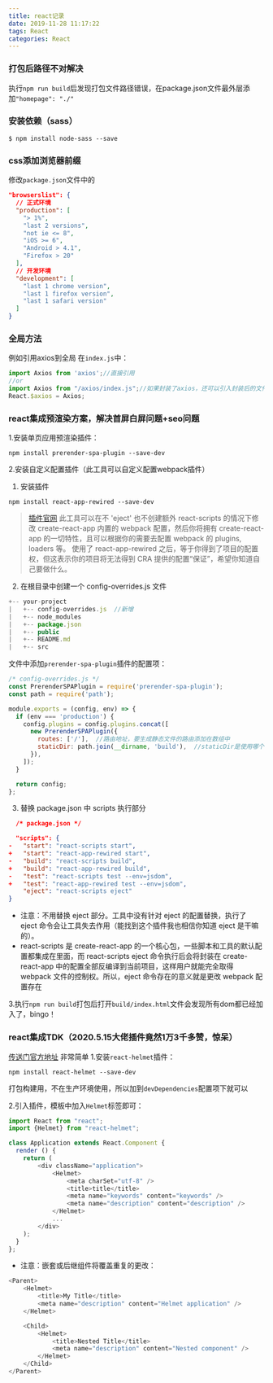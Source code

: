 ```yaml
---
title: react记录
date: 2019-11-28 11:17:22
tags: React
categories: React
---
```


### 打包后路径不对解决
执行`npm run build`后发现打包文件路径错误，在package.json文件最外层添加`"homepage": "./"`

### 安装依赖（sass）
```npm
$ npm install node-sass --save
```

### css添加浏览器前缀
修改`package.json`文件中的
```json
"browserslist": {
  // 正式环境
  "production": [
    "> 1%",
    "last 2 versions",
    "not ie <= 8",
    "iOS >= 6",
    "Android > 4.1",
    "Firefox > 20"
  ],
  // 开发环境
  "development": [
    "last 1 chrome version",
    "last 1 firefox version",
    "last 1 safari version"
  ]
}
```

### 全局方法
例如引用axios到全局
在`index.js`中：
```js
import Axios from 'axios';//直接引用  
//or
import Axios from "/axios/index.js";//如果封装了axios，还可以引入封装后的文件
React.$axios = Axios;
```


### react集成预渲染方案，解决首屏白屏问题+seo问题
1.安装单页应用预渲染插件：
```npm
npm install prerender-spa-plugin --save-dev
```

2.安装自定义配置插件（此工具可以自定义配置webpack插件）

1) 安装插件
```npm
npm install react-app-rewired --save-dev
```
> [插件官网](https://github.com/timarney/react-app-rewired/blob/HEAD/README_zh.md)
> 此工具可以在不 'eject' 也不创建额外 react-scripts 的情况下修改 create-react-app 内置的 webpack 配置，然后你将拥有 create-react-app 的一切特性，且可以根据你的需要去配置 webpack 的 plugins, loaders 等。
> 使用了 react-app-rewired 之后，等于你得到了项目的配置权，但这表示你的项目将无法得到 CRA 提供的配置“保证”，希望你知道自己要做什么。

2) 在根目录中创建一个 config-overrides.js 文件
```js
+-- your-project
|   +-- config-overrides.js  //新增
|   +-- node_modules
|   +-- package.json
|   +-- public
|   +-- README.md
|   +-- src
```
文件中添加`prerender-spa-plugin`插件的配置项：
```js
/* config-overrides.js */
const PrerenderSPAPlugin = require('prerender-spa-plugin');
const path = require('path');

module.exports = (config, env) => {
  if (env === 'production') {
    config.plugins = config.plugins.concat([
      new PrerenderSPAPlugin({
        routes: ['/'],  //路由地址，要生成静态文件的路由添加在数组中
        staticDir: path.join(__dirname, 'build'),  //staticDir是使用哪个文件夹作为模板目录默认build
      }),
    ]);
  }

  return config;
};
```

3) 替换 package.json 中 scripts 执行部分

```json
  /* package.json */

  "scripts": {
-   "start": "react-scripts start",
+   "start": "react-app-rewired start",
-   "build": "react-scripts build",
+   "build": "react-app-rewired build",
-   "test": "react-scripts test --env=jsdom",
+   "test": "react-app-rewired test --env=jsdom",
    "eject": "react-scripts eject"
}
```
* 注意：不用替换 eject 部分。工具中没有针对 eject 的配置替换，执行了 eject 命令会让工具失去作用（能找到这个插件我也相信你知道 eject 是干嘛的）。
* react-scripts 是 create-react-app 的一个核心包，一些脚本和工具的默认配置都集成在里面，而 react-scripts eject 命令执行后会将封装在 create-react-app 中的配置全部反编译到当前项目，这样用户就能完全取得 webpack 文件的控制权。所以，eject 命令存在的意义就是更改 webpack 配置存在


3.执行`npm run build`打包后打开`build/index.html`文件会发现所有dom都已经加入了，bingo！


### react集成TDK（2020.5.15大佬插件竟然1万3千多赞，惊呆）
[传送门官方地址](https://github.com/nfl/react-helmet)
非常简单
1.安装`react-helmet`插件：
```npm
npm install react-helmet --save-dev
```
打包构建用，不在生产环境使用，所以加到`devDependencies`配置项下就可以

2.引入插件，模板中加入`Helmet`标签即可：
```js
import React from "react";
import {Helmet} from "react-helmet";

class Application extends React.Component {
  render () {
    return (
        <div className="application">
            <Helmet>
                <meta charSet="utf-8" />
                <title>title</title>
                <meta name="keywords" content="keywords" />
                <meta name="description" content="description" />
            </Helmet>
            ...
        </div>
    );
  }
};
```
* 注意：嵌套或后继组件将覆盖重复的更改：
```js
<Parent>
    <Helmet>
        <title>My Title</title>
        <meta name="description" content="Helmet application" />
    </Helmet>

    <Child>
        <Helmet>
            <title>Nested Title</title>
            <meta name="description" content="Nested component" />
        </Helmet>
    </Child>
</Parent>
```